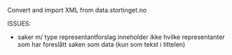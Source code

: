 Convert and import XML from data.stortinget.no

ISSUES:

- saker m/ type representantforslag inneholder ikke hvilke representanter som har foreslått saken som data (kun som tekst i tittelen)